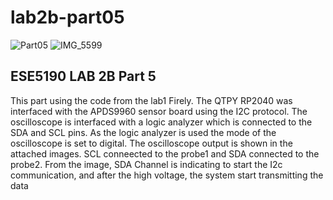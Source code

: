# lab2b-part05
![Part05](https://user-images.githubusercontent.com/114199800/200092570-c3878ffe-c17e-4bef-9c61-a76712fc99aa.jpg)
![IMG_5599](https://user-images.githubusercontent.com/114199800/200092574-d1799346-2c9f-4ac3-89ef-09e9fdd69eaf.jpg)

## ESE5190 LAB 2B Part 5
This part using the code from the lab1 Firely. The QTPY RP2040 was interfaced with the APDS9960 sensor board using the I2C protocol. The oscilloscope is interfaced with a logic analyzer which is connected to the SDA and SCL pins. As the logic analyzer is used the mode of the oscilloscope is set to digital. 
The oscilloscope output is shown in the attached images. SCL conneected to the probe1 and SDA connected to the probe2. From the image, SDA Channel is indicating to start the I2c communication, and after the high voltage, the system start transmitting the data
